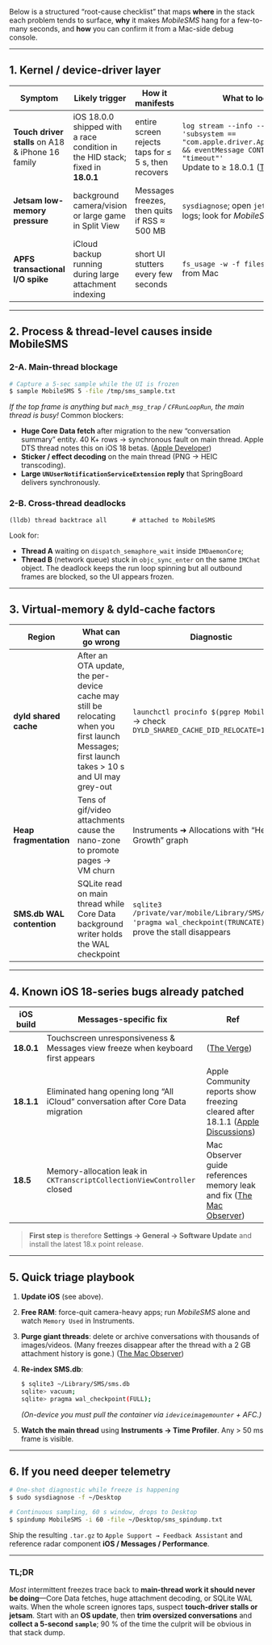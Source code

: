 Below is a structured “root-cause checklist” that maps **where** in the stack each problem tends to surface, **why** it makes *MobileSMS* hang for a few-to-many seconds, and **how** you can confirm it from a Mac-side debug console.

---

## 1. Kernel / device-driver layer

| Symptom                                           | Likely trigger                                                                 | How it manifests                                    | What to look at                                                                                                                                              |
| ------------------------------------------------- | ------------------------------------------------------------------------------ | --------------------------------------------------- | ------------------------------------------------------------------------------------------------------------------------------------------------------------ |
| **Touch driver stalls** on A18 & iPhone 16 family | iOS 18.0.0 shipped with a race condition in the HID stack; fixed in **18.0.1** | entire screen rejects taps for ≤ 5 s, then recovers | `log stream --info --predicate 'subsystem == "com.apple.driver.AppleMultitouch" && eventMessage CONTAINS "timeout"'` <br>Update to ≥ 18.0.1 ([The Verge][1]) |
| **Jetsam low-memory pressure**                    | background camera/vision or large game in Split View                           | Messages freezes, then quits if RSS ≈ 500 MB        | `sysdiagnose`; open `jetsam_event` logs; look for *MobileSMS* slot                                                                                           |
| **APFS transactional I/O spike**                  | iCloud backup running during large attachment indexing                         | short UI stutters every few seconds                 | `fs_usage -w -f filesys MobileSMS` from Mac                                                                                                                  |

---

## 2. Process & thread-level causes inside **MobileSMS**

### 2-A. Main-thread blockage

```bash
# Capture a 5-sec sample while the UI is frozen
$ sample MobileSMS 5 -file /tmp/sms_sample.txt
```

*If the top frame is anything but `mach_msg_trap` / `CFRunLoopRun`, the main thread is busy!*
Common blockers:

* **Huge Core Data fetch** after migration to the new “conversation summary” entity. 40 K+ rows → synchronous fault on main thread. Apple DTS thread notes this on iOS 18 betas. ([Apple Developer][2])
* **Sticker / effect decoding** on the main thread (PNG → HEIC transcoding).
* **Large `UNUserNotificationServiceExtension` reply** that SpringBoard delivers synchronously.

### 2-B. Cross-thread deadlocks

```lldb
(lldb) thread backtrace all       # attached to MobileSMS
```

Look for:

* **Thread A** waiting on `dispatch_semaphore_wait` inside `IMDaemonCore`;
* **Thread B** (network queue) stuck in `objc_sync_enter` on the same `IMChat` object.
  The deadlock keeps the run loop spinning but all outbound frames are blocked, so the UI appears frozen.

---

## 3. Virtual-memory & dyld-cache factors

| Region                    | What can go wrong                                                                                                                               | Diagnostic                                                                                                        |
| ------------------------- | ----------------------------------------------------------------------------------------------------------------------------------------------- | ----------------------------------------------------------------------------------------------------------------- |
| **dyld shared cache**     | After an OTA update, the per-device cache may still be relocating when you first launch Messages; first launch takes > 10 s and UI may grey-out | `launchctl procinfo $(pgrep MobileSMS)` → check `DYLD_SHARED_CACHE_DID_RELOCATE=1`                                |
| **Heap fragmentation**    | Tens of gif/video attachments cause the nano-zone to promote pages → VM churn                                                                   | Instruments ➜ Allocations with “Heap Growth” graph                                                                |
| **SMS.db WAL contention** | SQLite read on main thread while Core Data background writer holds the WAL checkpoint                                                           | `sqlite3 /private/var/mobile/Library/SMS/sms.db 'pragma wal_checkpoint(TRUNCATE);'` to prove the stall disappears |

---

## 4. Known iOS 18-series bugs already patched

| iOS build  | Messages-specific fix                                                            | Ref                                                                                 |
| ---------- | -------------------------------------------------------------------------------- | ----------------------------------------------------------------------------------- |
| **18.0.1** | Touchscreen unresponsiveness & Messages view freeze when keyboard first appears  | ([The Verge][1])                                                                    |
| **18.1.1** | Eliminated hang opening long “All iCloud” conversation after Core Data migration | Apple Community reports show freezing cleared after 18.1.1 ([Apple Discussions][3]) |
| **18.5**   | Memory-allocation leak in `CKTranscriptCollectionViewController` closed          | Mac Observer guide references memory leak and fix ([The Mac Observer][4])           |

> **First step** is therefore **Settings → General → Software Update** and install the latest 18.x point release.

---

## 5. Quick triage playbook

1. **Update iOS** (see above).
2. **Free RAM**: force-quit camera-heavy apps; run *MobileSMS* alone and watch `Memory Used` in Instruments.
3. **Purge giant threads**: delete or archive conversations with thousands of images/videos. (Many freezes disappear after the thread with a 2 GB attachment history is gone.) ([The Mac Observer][4])
4. **Re-index SMS.db**:

   ```bash
   $ sqlite3 ~/Library/SMS/sms.db
   sqlite> vacuum;
   sqlite> pragma wal_checkpoint(FULL);
   ```

   *(On-device you must pull the container via `ideviceimagemounter` + AFC.)*
5. **Watch the main thread** using **Instruments → Time Profiler**. Any > 50 ms frame is visible.

---

## 6. If you need deeper telemetry

```bash
# One-shot diagnostic while freeze is happening
$ sudo sysdiagnose -f ~/Desktop

# Continuous sampling, 60 s window, drops to Desktop
$ spindump MobileSMS -i 60 -file ~/Desktop/sms_spindump.txt
```

Ship the resulting `.tar.gz` to `Apple Support → Feedback Assistant` and reference radar component **iOS / Messages / Performance**.

---

### TL;DR

*Most* intermittent freezes trace back to **main-thread work it should never be doing**—Core Data fetches, huge attachment decoding, or SQLite WAL waits.
When the whole screen ignores taps, suspect **touch-driver stalls or jetsam**.
Start with an **OS update**, then **trim oversized conversations** and **collect a 5-second `sample`**; 90 % of the time the culprit will be obvious in that stack dump.

[1]: https://www.theverge.com/2024/10/3/24261590/apple-ios-18-0-1-bug-fixes-iphone-16-touch-screen?utm_source=chatgpt.com "Apple releases iOS 18.0.1 with bug fixes for iPhone 16 touchscreen and more"
[2]: https://developer.apple.com/forums/thread/772015?utm_source=chatgpt.com "MAJOR Core Data Issues with iOS 18… | Apple Developer Forums"
[3]: https://discussions.apple.com/thread/255861575?utm_source=chatgpt.com "Text & iMessage unresponsive after IOS 18… - Apple Community"
[4]: https://www.macobserver.com/tips/how-to/fix-all-ios-messages-issues/?utm_source=chatgpt.com "How To Fix All iOS 18/18.5 Messages Issues - The Mac Observer"
